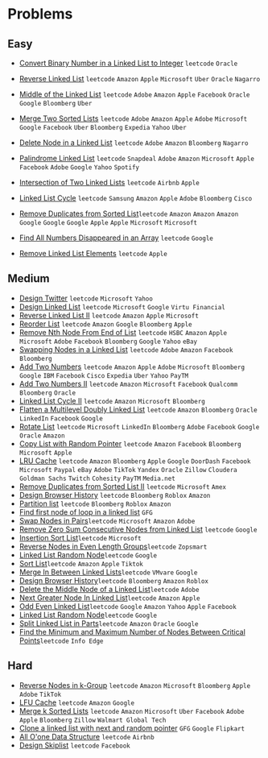 # Problems

## Easy
- [Convert Binary Number in a Linked List to Integer](https://leetcode.com/problems/convert-binary-number-in-a-linked-list-to-integer/) `leetcode` `Oracle`
- [Reverse Linked List](https://leetcode.com/problems/reverse-linked-list/) `leetcode` `Amazon` `Apple` `Microsoft` `Uber` `Oracle` `Nagarro`

- [Middle of the Linked List](https://leetcode.com/problems/middle-of-the-linked-list/) `leetcode` `Adobe` `Amazon` `Apple` `Facebook` `Oracle` `Google` `Bloomberg` `Uber`
- [Merge Two Sorted Lists](https://leetcode.com/problems/merge-two-sorted-lists/) `leetcode` `Adobe` `Amazon` `Apple` `Adobe` `Microsoft` `Google` `Facebook` `Uber` `Bloomberg` `Expedia` `Yahoo` `Uber`
- [Delete Node in a Linked List](https://leetcode.com/problems/delete-node-in-a-linked-list/) `leetcode` `Adobe` `Amazon` `Bloomberg` `Nagarro`
- [Palindrome Linked List](https://leetcode.com/problems/palindrome-linked-list/) `leetcode` `Snapdeal` `Adobe` `Amazon` `Microsoft` `Apple` `Facebook` `Adobe` `Google` `Yahoo` `Spotify`
- [Intersection of Two Linked Lists](https://leetcode.com/problems/intersection-of-two-linked-lists/) `leetcode` `Airbnb` `Apple`
- [Linked List Cycle](https://leetcode.com/problems/linked-list-cycle/) `leetcode` `Samsung` `Amazon` `Apple` `Adobe` `Bloomberg` `Cisco`
- [Remove Duplicates from Sorted List](https://leetcode.com/problems/remove-duplicates-from-sorted-list/)`leetcode` `Amazon` `Amazon` `Amazon` `Google` `Google` `Google` `Apple` `Apple` `Microsoft` `Microsoft`
- [Find All Numbers Disappeared in an Array](https://leetcode.com/problems/find-all-numbers-disappeared-in-an-array/) `leetcode` `Google`
- [Remove Linked List Elements](https://leetcode.com/problems/remove-linked-list-elements/) `leetcode` `Apple`

## Medium
- [Design Twitter](https://leetcode.com/problems/design-twitter/) `leetcode` `Microsoft` `Yahoo`
- [ Design Linked List](https://leetcode.com/problems/design-linked-list/) `leetcode` `Microsoft` `Google` `Virtu Financial`
- [Reverse Linked List II](https://leetcode.com/problems/reverse-linked-list-ii/) `leetcode` `Amazon` `Apple` `Microsoft`
- [Reorder List](https://leetcode.com/problems/reorder-list/) `leetcode` `Amazon` `Google` `Bloomberg` `Apple`
- [Remove Nth Node From End of List](https://leetcode.com/problems/remove-nth-node-from-end-of-list/) `leetcode` `HSBC` `Amazon` `Apple` `Microsoft` `Adobe` `Facebook` `Bloomberg` `Google` `Yahoo` `eBay`
- [Swapping Nodes in a Linked List](https://leetcode.com/problems/swapping-nodes-in-a-linked-list/) `leetcode` `Adobe` `Amazon` `Facebook` `Bloomberg`
- [Add Two Numbers](https://leetcode.com/problems/add-two-numbers/) `leetcode` `Amazon` `Apple` `Adobe` `Microsoft` `Bloomberg` `Google` `IBM` `Facebook` `Cisco` `Expedia` `Uber` `Yahoo` `PayTM`
- [Add Two Numbers II](https://leetcode.com/problems/add-two-numbers-ii/) `leetcode` `Amazon` `Microsoft` `Facebook` `Qualcomm` `Bloomberg` `Oracle`
- [Linked List Cycle II](https://leetcode.com/problems/linked-list-cycle-ii/) `leetcode` `Amazon` `Microsoft` `Bloomberg`
- [Flatten a Multilevel Doubly Linked List](https://leetcode.com/problems/flatten-a-multilevel-doubly-linked-list/) `leetcode` `Amazon` `Bloomberg` `Oracle` `LinkedIn` `Facebook` `Google`
- [Rotate List](https://leetcode.com/problems/rotate-list/) `leetcode` `Microsoft` `LinkedIn` `Bloomberg` `Adobe` `Facebook` `Google` `Oracle` `Amazon`
- [Copy List with Random Pointer](https://leetcode.com/problems/copy-list-with-random-pointer/) `leetcode` `Amazon` `Facebook` `Bloomberg` `Microsoft` `Apple`
- [LRU Cache](https://leetcode.com/problems/lru-cache/) `leetcode` `Amazon` `Bloomberg` `Apple` `Google` `DoorDash` `Facebook` `Microsoft` `Paypal` `eBay` `Adobe` `TikTok` `Yandex` `Oracle` `Zillow` `Cloudera` `Goldman Sachs` `Twitch` `Cohesity` `PayTM` `Media.net`
- [Remove Duplicates from Sorted List II](https://leetcode.com/problems/remove-duplicates-from-sorted-list-ii/) `leetcode` `Microsoft` `Amex`
- [Design Browser History](https://leetcode.com/problems/design-browser-history/) `leetcode` `Bloomberg` `Roblox` `Amazon`
- [Partition list](https://leetcode.com/problems/partition-list/) `leetcode` `Bloomberg` `Roblox` `Amazon`
- [Find first node of loop in a linked list](https://www.geeksforgeeks.org/find-first-node-of-loop-in-a-linked-list/) `GFG`
- [Swap Nodes in Pairs](https://leetcode.com/problems/swap-nodes-in-pairs/)`leetcode` `Microsoft` `Amazon` `Adobe`
- [Remove Zero Sum Consecutive Nodes from Linked List](https://leetcode.com/problems/remove-zero-sum-consecutive-nodes-from-linked-list/) `leetcode` `Google`
- [Insertion Sort List](https://leetcode.com/problems/insertion-sort-list/)`leetcode` `Microsoft`
- [ Reverse Nodes in Even Length Groups](https://leetcode.com/problems/reverse-nodes-in-even-length-groups/)`leetcode` `Zopsmart`
- [ Linked List Random Node](https://leetcode.com/problems/linked-list-random-node/)`leetcode` `Google`
- [Sort List](https://leetcode.com/problems/sort-list/)`leetcode` `Amazon` `Apple` `Tiktok`
- [ Merge In Between Linked Lists](https://leetcode.com/problems/merge-in-between-linked-lists/)`leetcode` `VMvare` `Google`
- [Design Browser History](https://leetcode.com/problems/design-browser-history/)`leetcode` `Bloomberg` `Amazon` `Roblox`
- [Delete the Middle Node of a Linked List](https://leetcode.com/problems/delete-the-middle-node-of-a-linked-list/)`leetcode` `Adobe`
- [Next Greater Node In Linked List](https://leetcode.com/problems/next-greater-node-in-linked-list/)`leetcode` `Amazon` `Apple`
- [ Odd Even Linked List](https://leetcode.com/problems/odd-even-linked-list/)`leetcode` `Google` `Amazon` `Yahoo` `Apple` `Facebook`
- [Linked List Random Node](https://leetcode.com/problems/linked-list-random-node/)`leetcode` `Google`
- [Split Linked List in Parts](https://leetcode.com/problems/split-linked-list-in-parts/)`leetcode` `Amazon` `Oracle` `Google`
- [ Find the Minimum and Maximum Number of Nodes Between Critical Points](https://leetcode.com/problems/find-the-minimum-and-maximum-number-of-nodes-between-critical-points/)`leetcode` `Info Edge`

## Hard
- [Reverse Nodes in k-Group](https://leetcode.com/problems/reverse-nodes-in-k-group/) `leetcode` `Amazon` `Microsoft` `Bloomberg` `Apple` `Adobe` `TikTok`
- [LFU Cache](https://leetcode.com/problems/lfu-cache/) `leetcode` `Amazon` `Google`
- [Merge k Sorted Lists](https://leetcode.com/problems/merge-k-sorted-lists/) `leetcode` `Amazon` `Microsoft` `Uber` `Facebook` `Adobe` `Apple` `Bloomberg` `Zillow` `Walmart Global Tech`
- [Clone a linked list with next and random pointer](https://www.geeksforgeeks.org/clone-linked-list-next-random-pointer-o1-space/) `GFG` `Google` `Flipkart`
- [All O'one Data Structure](https://leetcode.com/problems/all-oone-data-structure/) `leetcode` `Airbnb`
- [Design Skiplist](https://leetcode.com/problems/design-skiplist/) `leetcode` `Facebook`
